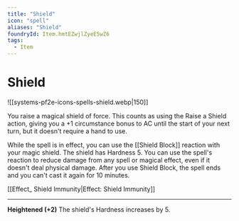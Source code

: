 ```yaml
---
title: "Shield"
icon: "spell"
aliases: "Shield"
foundryId: Item.hmtEZwjlZyeE5wZ6
tags:
  - Item
---
```


# Shield
![[systems-pf2e-icons-spells-shield.webp|150]]

You raise a magical shield of force. This counts as using the Raise a Shield action, giving you a +1 circumstance bonus to AC until the start of your next turn, but it doesn't require a hand to use.

While the spell is in effect, you can use the [[Shield Block]] reaction with your magic shield. The shield has Hardness 5. You can use the spell's reaction to reduce damage from any spell or magical effect, even if it doesn't deal physical damage. After you use Shield Block, the spell ends and you can't cast it again for 10 minutes.

[[Effect\_ Shield Immunity|Effect: Shield Immunity]]

* * *

**Heightened (+2)** The shield's Hardness increases by 5.
